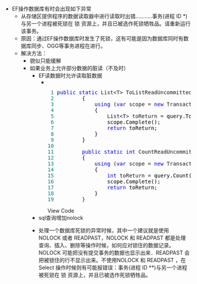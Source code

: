 <ul>
<li>EF操作数据库有时会出现如下异常
<ul>
<li>从存储区提供程序的数据读取器中进行读取时出错...........事务(进程 ID *)与另一个进程被死锁在 锁 资源上，并且已被选作死锁牺牲品。请重新运行该事务。</li>
<li>原因：通过EF操作数据库时发生了死锁，这有可能是因为数据库同时有数据库同步、OGG等事务进程在进行。</li>
<li>解决方法：
<ul>
<li>貌似只能缓解</li>
<li>如果业务上允许部分数据的脏读（不及时）
<ul>
<li>EF读数据时允许读取脏数据
<ul>
<li>
<div class="cnblogs_code" onclick="cnblogs_code_show('b0cfd71e-4c77-403d-ab8e-269288985f9d')"><img id="code_img_closed_b0cfd71e-4c77-403d-ab8e-269288985f9d" class="code_img_closed" src="http://images.cnblogs.com/OutliningIndicators/ContractedBlock.gif" alt="" /><img id="code_img_opened_b0cfd71e-4c77-403d-ab8e-269288985f9d" class="code_img_opened" style="display: none;" onclick="cnblogs_code_hide('b0cfd71e-4c77-403d-ab8e-269288985f9d',event)" src="http://images.cnblogs.com/OutliningIndicators/ExpandedBlockStart.gif" alt="" />
<div id="cnblogs_code_open_b0cfd71e-4c77-403d-ab8e-269288985f9d" class="cnblogs_code_hide">
<pre><span style="color: #008080;"> 1</span> <span style="color: #0000ff;">public</span> <span style="color: #0000ff;">static</span> List&lt;T&gt; ToListReadUncommitted&lt;T&gt;(<span style="color: #0000ff;">this</span> IQueryable&lt;T&gt;<span style="color: #000000;"> query)
</span><span style="color: #008080;"> 2</span> <span style="color: #000000;">        {
</span><span style="color: #008080;"> 3</span>             <span style="color: #0000ff;">using</span> (<span style="color: #0000ff;">var</span> scope = <span style="color: #0000ff;">new</span> TransactionScope(TransactionScopeOption.Required, <span style="color: #0000ff;">new</span> TransactionOptions() { IsolationLevel =<span style="color: #000000;"> System.Transactions.IsolationLevel.ReadUncommitted }))
</span><span style="color: #008080;"> 4</span> <span style="color: #000000;">            {
</span><span style="color: #008080;"> 5</span>                 List&lt;T&gt; toReturn =<span style="color: #000000;"> query.ToList();
</span><span style="color: #008080;"> 6</span> <span style="color: #000000;">                scope.Complete();
</span><span style="color: #008080;"> 7</span>                 <span style="color: #0000ff;">return</span><span style="color: #000000;"> toReturn;
</span><span style="color: #008080;"> 8</span> <span style="color: #000000;">            }
</span><span style="color: #008080;"> 9</span> <span style="color: #000000;">        }
</span><span style="color: #008080;">10</span> 
<span style="color: #008080;">11</span>         <span style="color: #0000ff;">public</span> <span style="color: #0000ff;">static</span> <span style="color: #0000ff;">int</span> CountReadUncommitted&lt;T&gt;(<span style="color: #0000ff;">this</span> IQueryable&lt;T&gt;<span style="color: #000000;"> query)
</span><span style="color: #008080;">12</span> <span style="color: #000000;">        {
</span><span style="color: #008080;">13</span>             <span style="color: #0000ff;">using</span> (<span style="color: #0000ff;">var</span> scope = <span style="color: #0000ff;">new</span> TransactionScope(TransactionScopeOption.Required, <span style="color: #0000ff;">new</span> TransactionOptions() { IsolationLevel =<span style="color: #000000;"> System.Transactions.IsolationLevel.ReadUncommitted }))
</span><span style="color: #008080;">14</span> <span style="color: #000000;">            {
</span><span style="color: #008080;">15</span>                 <span style="color: #0000ff;">int</span> toReturn =<span style="color: #000000;"> query.Count();
</span><span style="color: #008080;">16</span> <span style="color: #000000;">                scope.Complete();
</span><span style="color: #008080;">17</span>                 <span style="color: #0000ff;">return</span><span style="color: #000000;"> toReturn;
</span><span style="color: #008080;">18</span> <span style="color: #000000;">            }
</span><span style="color: #008080;">19</span>         }</pre>
</div>
<span class="cnblogs_code_collapse">View Code</span></div>
</li>
</ul>
</li>
<li>sql查询增加nolock</li>
<li>
<p>处理一个数据库死锁的异常时候，其中一个建议就是使用 NOLOCK 或者 READPAST，NOLOCK 和 READPAST 都是处理查询、插入、删除等操作时候，如何应对锁住的数据记录。NOLOCK 可能把没有提交事务的数据也显示出来．READPAST 会把被锁住的行不显示出来。不使用NOLOCK 和 READPAST ，在 Select 操作时候则有可能报错误：事务(进程 ID **)与另一个进程被死锁在 锁 资源上，并且已被选作死锁牺牲品。</p>
</li>
</ul>
</li>
</ul>
</li>
</ul>
</li>
</ul>